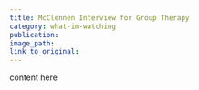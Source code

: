 ```yaml
---
title: McClennen Interview for Group Therapy
category: what-im-watching
publication:
image_path:
link_to_original:
---
```

content here